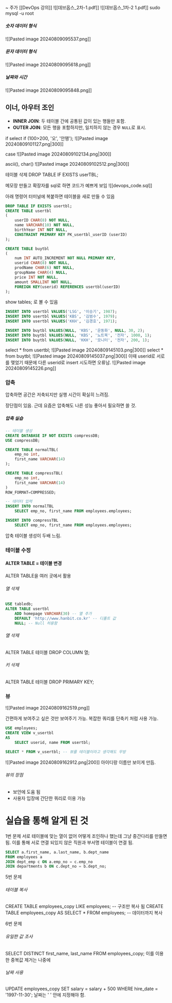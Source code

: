 ~ 주가
[[DevOps 강의]]
![[데브옵스_2차-1.pdf]]
![[데브옵스_1차-2 1.pdf]]
sudo mysql -u root

##### 숫자 데이터 형식
![[Pasted image 20240809095537.png]]
##### 문자 데이터 형식
![[Pasted image 20240809095618.png]]
##### 날짜와 시간
![[Pasted image 20240809095848.png]]

## 이너, 아우터 조인
- **INNER JOIN**: 두 테이블 간에 공통된 값이 있는 행들만 포함.
- **OUTER JOIN**: 모든 행을 포함하지만, 일치하지 않는 경우 `NULL`로 표시.

if
select if (100>200, '오', '안됑');
![[Pasted image 20240809101127.png|300]]

case
![[Pasted image 20240809102134.png|300]]

ascii(), char()
![[Pasted image 20240809102512.png|300]]

테이블 삭제
DROP TABLE IF EXISTS userTBL;

메모장 만들고 확장자를 sql로 하면 코드가 예쁘게 보임 
![[devops_code.sql]]

아래 명령어 터미널에 복붙하면 테이블을 새로 만들 수 있음
```sql
DROP TABLE IF EXISTS usertbl;
CREATE TABLE usertbl
(
    userID CHAR(8) NOT NULL,
    name VARCHAR(10) NOT NULL,
    birthYear INT NOT NULL,
    CONSTRAINT PRIMARY KEY PK_usertbl_userID (userID)
);

```

```sql
CREATE TABLE buytbl
(
    num INT AUTO_INCREMENT NOT NULL PRIMARY KEY,
    userid CHAR(8) NOT NULL,
    prodName CHAR(6) NOT NULL,
    groupName CHAR(4) NULL,
    price INT NOT NULL,
    amount SMALLINT NOT NULL,
    FOREIGN KEY(userid) REFERENCES usertbl(userID)
);

```
show tables; 로 볼 수 있음
```sql
INSERT INTO usertbl VALUES('LSG', '이승기', 1987);
INSERT INTO usertbl VALUES('KBS', '김범수', 1979);
INSERT INTO usertbl VALUES('KKH', '김경호', 1971);

INSERT INTO buytbl VALUES(NULL, 'KBS', '운동화', NULL, 30, 2);
INSERT INTO buytbl VALUES(NULL, 'KBS', '노트북', '전자', 1000, 1);
INSERT INTO buytbl VALUES(NULL, 'KKH', '모니터', '전자', 200, 1);
```
select * from usertbl;
![[Pasted image 20240809145103.png|300]]
select * from buytbl;
![[Pasted image 20240809145037.png|300]]
이때 userid로 서로를 맺었기 때문에 다른 userid로 insert 시도하면 오류남.
![[Pasted image 20240809145226.png]]

### 압축
압축하면 공간은 저축되지만
실행 시간이 확실히 느려짐.

장단점이 있음. 근데 요즘은 압축해도 나른 성능 좋아서 필요하면 쓸 것.

##### 압축 실습
```sql
-- 테이블 생성
CREATE DATABASE IF NOT EXISTS compressDB;
USE compressDB;

CREATE TABLE normalTBL( 
    emp_no int, 
    first_name VARCHAR(14)
);

CREATE TABLE compressTBL( 
    emp_no int, 
    first_name VARCHAR(14)
)
ROW_FORMAT=COMPRESSED;

-- 데이터 입력
INSERT INTO normalTBL
    SELECT emp_no, first_name FROM employees.employees;

INSERT INTO compressTBL
    SELECT emp_no, first_name FROM employees.employees;
```
압축 테이블 생성이 두배 느림.

### 테이블 수정
#### ALTER TABLE = 테이블 변경
ALTER TABLE을 여러 곳에서 활용
###### 열 삭제
```SQL
USE tabledb;
ALTER TABLE usertbl
    ADD homepage VARCHAR(30) -- 열 추가
    DEFAULT 'http://www.hanbit.co.kr' -- 디폴트 값
    NULL; -- Null 허용함
```
###### 열 삭제
ALTER TABLE 테이블
	DROP COLUMN 열;
###### 키 삭제
ALTER TABLE 테이블
	DROP PRIMARY KEY;
### 뷰
![[Pasted image 20240809162519.png]]

간편하게 보여주고 싶은 것만 보여주기 가능.
복잡한 쿼리를 단축키 처럼 사용 가능.
```SQL
USE employees;
CREATE VIEW v_usertbl
AS
    SELECT userid, name FROM usertbl;
```
```SQL
SELECT * FROM v_usertbl; -- 뷰를 테이블이라고 생각해도 무방
```
![[Pasted image 20240809162912.png|200]]
아이디랑 이름만 보이게 만듬.
###### 뷰의 장점
- 보안에 도움 됨
- 사용자 입장에 간단한 쿼리로 이용 가능


# 실습을 통해 알게 된 것
1번 문제
서로 테이블에 맞는 열이 없어 어떻게 조인하나 했는데
그냥 중간다리를 만들면 됨.
이를 통해 서로 연결 되있지 않은 직원과 부서명 테이블이 연결 됨.
```sql
SELECT a.first_name, a.last_name, b.dept_name
FROM employees a
JOIN dept_emp c ON a.emp_no = c.emp_no
JOIN departments b ON c.dept_no = b.dept_no;

```

5번 문제
###### 테이블 복사
CREATE TABLE employees_copy LIKE employees; -- 구조만 복사 됨
CREATE TABLE employees_copy AS SELECT * FROM employees; -- 데이터까지 복사

6번 문제
###### 유일한 값 조사
SELECT DISTINCT first_name, last_name  FROM employees_copy;
이를 이용한 중복값 제거는 나중에

###### 날짜 사용
UPDATE employees_copy
SET salary = salary + 500
WHERE hire_date = '1997-11-30';
날짜는 '  ' 안에 지정해야 함.